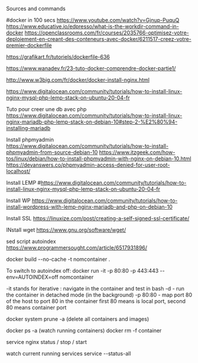 Sources and commands

#docker in 100 secs
https://www.youtube.com/watch?v=Gjnup-PuquQ
https://www.educative.io/edpresso/what-is-the-workdir-command-in-docker
https://openclassrooms.com/fr/courses/2035766-optimisez-votre-deploiement-en-creant-des-conteneurs-avec-docker/6211517-creez-votre-premier-dockerfile

https://grafikart.fr/tutoriels/dockerfile-636

https://www.wanadev.fr/23-tuto-docker-comprendre-docker-partie1/

http://www.w3big.com/fr/docker/docker-install-nginx.html

https://www.digitalocean.com/community/tutorials/how-to-install-linux-nginx-mysql-php-lemp-stack-on-ubuntu-20-04-fr


Tuto pour creer une db avec php
https://www.digitalocean.com/community/tutorials/how-to-install-linux-nginx-mariadb-php-lemp-stack-on-debian-10#step-2-%E2%80%94-installing-mariadb

Install phpmyadmin
https://www.digitalocean.com/community/tutorials/how-to-install-phpmyadmin-from-source-debian-10
https://www.itzgeek.com/how-tos/linux/debian/how-to-install-phpmyadmin-with-nginx-on-debian-10.html
https://devanswers.co/phpmyadmin-access-denied-for-user-root-localhost/

Install LEMP 
#https://www.digitalocean.com/community/tutorials/how-to-install-linux-nginx-mysql-php-lemp-stack-on-ubuntu-20-04-fr

Install WP
https://www.digitalocean.com/community/tutorials/how-to-install-wordpress-with-lemp-nginx-mariadb-and-php-on-debian-10

Install SSL
https://linuxize.com/post/creating-a-self-signed-ssl-certificate/

INstall wget 
https://www.gnu.org/software/wget/


sed script autoindex
https://www.programmersought.com/article/6517931896/


docker build --no-cache -t nomcontainer .

To switch to autoindex off:
docker run -it -p 80:80 -p 443:443 --env=AUTOINDEX=off nomcontainer

-it stands for iterative : navigate in the container and test in bash
-d - run the container in detached mode (in the background)
-p 80:80 - map port 80 of the host to port 80 in the container
first 80 means is local port, second 80 means container port

docker system prune -a (delete all containers and images)

docker ps -a (watch running containers)
docker rm -f container

service nginx status / stop / start

watch current running services
service --status-all
